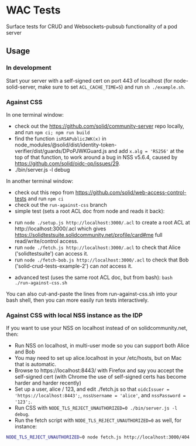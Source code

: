 # WAC Tests
Surface tests for CRUD and Websockets-pubsub functionality of a pod server

## Usage
### In development
Start your server with a self-signed cert on port 443 of localhost (for node-solid-server, make sure to set `ACL_CACHE_TIME=5`) and run `sh ./example.sh`.

### Against CSS
In one terminal window:
* check out the https://github.com/solid/community-server repo locally, and run `npm ci; npm run build`
* find the function `isRSAPublicJWK(x)` in node_modules/@solid/dist/identity-token-verifier/dist/guards/DPoPJWKGuard.js and add `x.alg = 'RS256'` at the top of that function, to work around a bug in NSS v5.6.4, caused by https://github.com/solid/oidc-op/issues/29.
* ./bin/server.js -l debug

In another terminal window:
* check out this repo from https://github.com/solid/web-access-control-tests and run `npm ci`
* check out the `run-against-css` branch
* simple test (sets a root ACL doc from node and reads it back):
- run `node ./setup.js http://localhost:3000/.acl` to create a root ACL at http://localhost:3000/.acl which gives https://solidtestsuite.solidcommunity.net/profile/card#me full read/write/control access.
- run `node ./fetch.js http://localhost:3000/.acl` to check that Alice ('solidtestsuite') can access it.
- run `node ./fetch-bob.js http://localhost:3000/.acl` to check that Bob ('solid-crud-tests-example-2') can *not* access it.
* advanced test (uses the same root ACL doc, but from bash): `bash ./run-against-css.sh`

You can also cut-and-paste the lines from run-against-css.sh into your bash shell, then you can more easily run tests interactively.

### Against CSS with local NSS instance as the IDP
If you want to use your NSS on localhost instead of on solidcommunity.net, then:
* Run NSS on localhost, in multi-user mode so you can support both Alice and Bob
* You may need to set up alice.localhost in your /etc/hosts, but on Mac that is automatic.
* Browse to https://localhost:8443/ with Firefox and say you accept the self-signed cert (with Chrome the use of self-signed certs has become harder and harder recently)
* Set up a user, alice / 123, and edit ./fetch.js so that `oidcIssuer = 'https://localhost:8443';`, `nssUsername = 'alice'`, and `nssPassword = '123';`.
* Run CSS with `NODE_TLS_REJECT_UNAUTHORIZED=0 ./bin/server.js -l debug`.
* Run the fetch script with `NODE_TLS_REJECT_UNAUTHORIZED=0` as well, for instance:
```sh
NODE_TLS_REJECT_UNAUTHORIZED=0 node fetch.js http://localhost:3000/404.txt
```
